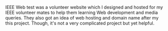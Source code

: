 IEEE Web test was a volunteer website which I designed and hosted for my IEEE volunteer mates to help them learning Web development and media queries. They also got an idea of web hosting and domain name after my this project. Though, it's not a very complicated project but yet helpful.

